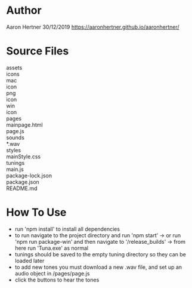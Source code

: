 # Author    
Aaron Hertner
30/12/2019
https://aaronhertner.github.io/aaronhertner/

# Source Files    
assets		
  icons		
    mac		
      icon		
    png		
      icon		
    win		
      icon		
pages		
  mainpage.html		
  page.js		
sounds		
  *.wav		
styles		
  mainStyle.css		
tunings		
main.js		
package-lock.json		
package.json		
README.md		

# How To Use
- run 'npm install' to install all dependencies
- to run navigate to the project directory and run 'npm start'
	-> or run 'npm run package-win' and then navigate to '/release_builds'
	-> from here run 'Tuna.exe' as normal
- tunings should be saved to the empty tuning directory so they can be loaded
  later
- to add new tones you must download a new .wav file, and set up an audio object
  in /pages/page.js
- click the buttons to hear the tones
